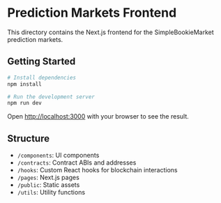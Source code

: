 # Prediction Markets Frontend

This directory contains the Next.js frontend for the SimpleBookieMarket prediction markets.

## Getting Started

```bash
# Install dependencies
npm install

# Run the development server
npm run dev
```

Open [http://localhost:3000](http://localhost:3000) with your browser to see the result.

## Structure

- `/components`: UI components
- `/contracts`: Contract ABIs and addresses
- `/hooks`: Custom React hooks for blockchain interactions
- `/pages`: Next.js pages
- `/public`: Static assets
- `/utils`: Utility functions

